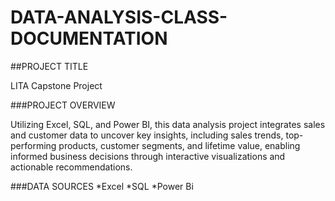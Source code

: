 # DATA-ANALYSIS-CLASS-DOCUMENTATION

##PROJECT TITLE

LITA Capstone Project

###PROJECT OVERVIEW

Utilizing Excel, SQL, and Power BI, this data analysis project integrates sales and customer data to uncover key insights, including sales trends, top-performing products, customer segments, and lifetime value, enabling informed business decisions through interactive visualizations and actionable recommendations.

###DATA SOURCES
*Excel
*SQL
*Power Bi

